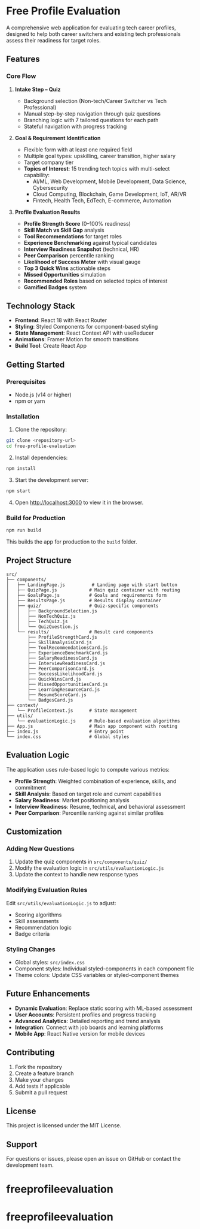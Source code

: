 # Free Profile Evaluation

A comprehensive web application for evaluating tech career profiles, designed to help both career switchers and existing tech professionals assess their readiness for target roles.

## Features

### Core Flow
1. **Intake Step – Quiz**
   - Background selection (Non-tech/Career Switcher vs Tech Professional)
   - Manual step-by-step navigation through quiz questions
   - Branching logic with 7 tailored questions for each path
   - Stateful navigation with progress tracking

2. **Goal & Requirement Identification**
   - Flexible form with at least one required field
   - Multiple goal types: upskilling, career transition, higher salary
   - Target company tier
   - **Topics of Interest**: 15 trending tech topics with multi-select capability:
     - AI/ML, Web Development, Mobile Development, Data Science, Cybersecurity
     - Cloud Computing, Blockchain, Game Development, IoT, AR/VR
     - Fintech, Health Tech, EdTech, E-commerce, Automation

3. **Profile Evaluation Results**
   - **Profile Strength Score** (0–100% readiness)
   - **Skill Match vs Skill Gap** analysis
   - **Tool Recommendations** for target roles
   - **Experience Benchmarking** against typical candidates
   - **Interview Readiness Snapshot** (technical, HR)
   - **Peer Comparison** percentile ranking
   - **Likelihood of Success Meter** with visual gauge
   - **Top 3 Quick Wins** actionable steps
   - **Missed Opportunities** simulation
   - **Recommended Roles** based on selected topics of interest
   - **Gamified Badges** system

## Technology Stack

- **Frontend**: React 18 with React Router
- **Styling**: Styled Components for component-based styling
- **State Management**: React Context API with useReducer
- **Animations**: Framer Motion for smooth transitions
- **Build Tool**: Create React App

## Getting Started

### Prerequisites
- Node.js (v14 or higher)
- npm or yarn

### Installation

1. Clone the repository:
```bash
git clone <repository-url>
cd free-profile-evaluation
```

2. Install dependencies:
```bash
npm install
```

3. Start the development server:
```bash
npm start
```

4. Open [http://localhost:3000](http://localhost:3000) to view it in the browser.

### Build for Production

```bash
npm run build
```

This builds the app for production to the `build` folder.

## Project Structure

```
src/
├── components/
│   ├── LandingPage.js          # Landing page with start button
│   ├── QuizPage.js            # Main quiz container with routing
│   ├── GoalsPage.js           # Goals and requirements form
│   ├── ResultsPage.js         # Results display container
│   ├── quiz/                  # Quiz-specific components
│   │   ├── BackgroundSelection.js
│   │   ├── NonTechQuiz.js
│   │   ├── TechQuiz.js
│   │   └── QuizQuestion.js
│   └── results/               # Result card components
│       ├── ProfileStrengthCard.js
│       ├── SkillAnalysisCard.js
│       ├── ToolRecommendationsCard.js
│       ├── ExperienceBenchmarkCard.js
│       ├── SalaryReadinessCard.js
│       ├── InterviewReadinessCard.js
│       ├── PeerComparisonCard.js
│       ├── SuccessLikelihoodCard.js
│       ├── QuickWinsCard.js
│       ├── MissedOpportunitiesCard.js
│       ├── LearningResourceCard.js
│       ├── ResumeScoreCard.js
│       └── BadgesCard.js
├── context/
│   └── ProfileContext.js      # State management
├── utils/
│   └── evaluationLogic.js     # Rule-based evaluation algorithms
├── App.js                     # Main app component with routing
├── index.js                   # Entry point
└── index.css                  # Global styles
```

## Evaluation Logic

The application uses rule-based logic to compute various metrics:

- **Profile Strength**: Weighted combination of experience, skills, and commitment
- **Skill Analysis**: Based on target role and current capabilities
- **Salary Readiness**: Market positioning analysis
- **Interview Readiness**: Resume, technical, and behavioral assessment
- **Peer Comparison**: Percentile ranking against similar profiles

## Customization

### Adding New Questions
1. Update the quiz components in `src/components/quiz/`
2. Modify the evaluation logic in `src/utils/evaluationLogic.js`
3. Update the context to handle new response types

### Modifying Evaluation Rules
Edit `src/utils/evaluationLogic.js` to adjust:
- Scoring algorithms
- Skill assessments
- Recommendation logic
- Badge criteria

### Styling Changes
- Global styles: `src/index.css`
- Component styles: Individual styled-components in each component file
- Theme colors: Update CSS variables or styled-component themes

## Future Enhancements

- **Dynamic Evaluation**: Replace static scoring with ML-based assessment
- **User Accounts**: Persistent profiles and progress tracking
- **Advanced Analytics**: Detailed reporting and trend analysis
- **Integration**: Connect with job boards and learning platforms
- **Mobile App**: React Native version for mobile devices

## Contributing

1. Fork the repository
2. Create a feature branch
3. Make your changes
4. Add tests if applicable
5. Submit a pull request

## License

This project is licensed under the MIT License.

## Support

For questions or issues, please open an issue on GitHub or contact the development team.
# freeprofileevaluation
# freeprofileevaluation
